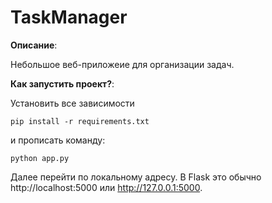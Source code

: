 # TaskManager
 **Описание**:  

Небольшое веб-приложеие для организации задач.

 **Как запустить проект?**: 
 
  Установить все зависимости
  
 ```
 pip install -r requirements.txt
```

и прописать команду:
 ```
python app.py
```
Далее перейти по локальному адресу. В Flask это обычно http://localhost:5000 или http://127.0.0.1:5000. 


